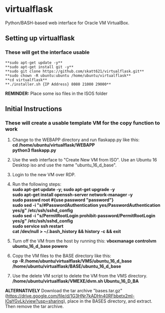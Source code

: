 # virtualflask
Python/BASH-based web interface for Oracle VM VirtualBox.

## Setting up virtualflask
### These will get the interface usable
    **sudo apt-get update -y**  
    **sudo apt-get install git -y**  
    **sudo git clone https://github.com/skatt621/virtualflask.git**  
    **sudo chown -R ubuntu:ubuntu /home/ubuntu/virtualflask**  
    **cd virtualflask**  
    **./installer.sh {IP Address} 8080 21000 29000**  
**REMINDER:** Place some iso files in the ISOS folder  

## Initial Instructions
### These will create a usable template VM for the copy function to work
1. Change to the WEBAPP directory and run flaskapp.py like this:  
        **cd /home/ubuntu/virtualflask/WEBAPP**  
        **python3 flaskapp.py**  

2. Use the web interface to "Create New VM from ISO". Use an Ubuntu 16 Desktop iso and use the name "ubuntu_16_d_base".
3. Login to the new VM over RDP.
4. Run the following steps:  
        **sudo apt-get update -y; sudo apt-get upgrade -y**  
        **sudo apt-get install openssh-server network-manager -y**  
        **sudo passwd root #{use password "password"}**  
        **sudo sed -i "s/#PasswordAuthentication yes/PasswordAuthentication yes/g" /etc/ssh/sshd_config**  
        **sudo sed -i "s/PermitRootLogin prohibit-password/PermitRootLogin yes/g" /etc/ssh/sshd_config**  
        **sudo service ssh restart**  
        **cat /dev/null > ~/.bash_history && history -c && exit**  

5. Turn off the VM from the host by running this:
        **vboxmanage controlvm ubuntu_16_d_base powero**  

6. Copy the VM files to the BASE directory like this:  
        **cp -R /home/ubuntu/virtualflask/VMS/ubuntu_16_d_base /home/ubuntu/virtualflask/BASE/ubuntu_16_d_base**  

7. Use the delete VM script to delete the VM from the VMS directory.
        **/home/ubuntu/virtualflask/VMEXE/dvm.sh Ubuntu_16_D_BA**  

**ALTERNATIVELY** Download the tar archive "bases.tar.gz" (https://drive.google.com/file/d/1G3HNr7kADHn40RFbbetx2ml-lOaYGvLk/view?usp=sharing), place in the BASES directory, and extract. Then remove the tar archive.
